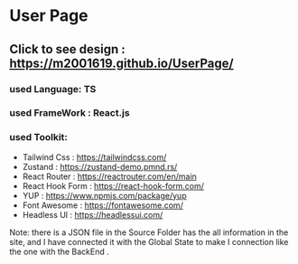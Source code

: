 # User Page 
## Click to see design : https://m2001619.github.io/UserPage/
### used Language: TS 
### used FrameWork : React.js
### used Toolkit: 
  * Tailwind Css : https://tailwindcss.com/
  * Zustand : https://zustand-demo.pmnd.rs/
  * React Router : https://reactrouter.com/en/main
  * React Hook Form : https://react-hook-form.com/
  * YUP : https://www.npmjs.com/package/yup
  * Font Awesome : https://fontawesome.com/
  * Headless UI : https://headlessui.com/ 

Note: there is a JSON file in the Source Folder has the all information in the site, and I have connected it with the Global State to make I connection like the one with the BackEnd . 
